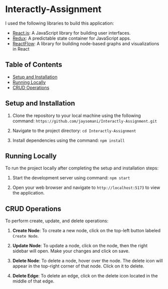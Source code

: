 # Interactly-Assignment


I used the following libraries to build this application:

- [React.js](https://reactjs.org/): A JavaScript library for building user interfaces.
- [Redux](https://redux.js.org/): A predictable state container for JavaScript apps.
- [ReactFlow](https://reactflow.dev/): A library for building node-based graphs and visualizations in React

## Table of Contents

- [Setup and Installation](#setup-and-installation)
- [Running Locally](#running-locally)
- [CRUD Operations](#crud-operations)

## Setup and Installation

1. Clone the repository to your local machine using the following command: `https://github.com/jaysomani/Interactly-Assignment.git`

2. Navigate to the project directory: `cd Interactly-Assignment`

3. Install dependencies using the command: `npm install`

## Running Locally

To run the project locally after completing the setup and installation steps:

1. Start the development server using command: `npm start`

2. Open your web browser and navigate to `http://localhost:5173` to view the application.

## CRUD Operations

To perform create, update, and delete operations:

1. **Create Node**: To create a new node, click on the top-left button labeled `Create Node`.

2. **Update Node**: To update a node, click on the node, then the right sidebar will open. Make your changes and click on save.

3. **Delete Node**: To delete a node, hover over the node. The delete icon will appear in the top-right corner of that node. Click on it to delete.

4. **Delete Edge**: To delete an edge, click on the delete icon located in the middle of that edge.
